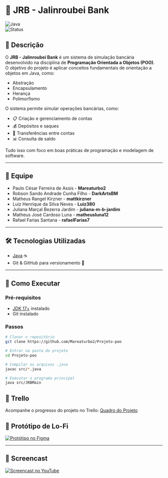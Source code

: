 # 🏦 JRB - Jalinroubei Bank  

![Java](https://img.shields.io/badge/Java-ED8B00?style=for-the-badge&logo=openjdk&logoColor=white)  
![Status](https://img.shields.io/badge/Status-Em%20Desenvolvimento-yellow?style=for-the-badge)  

## 📌 Descrição  
O **JRB - Jalinroubei Bank** é um sistema de simulação bancária desenvolvido na disciplina de **Programação Orientada a Objetos (POO)**.  
O objetivo do projeto é aplicar conceitos fundamentais de orientação a objetos em Java, como:  
- Abstração  
- Encapsulamento  
- Herança  
- Polimorfismo  

O sistema permite simular operações bancárias, como:  
- 📋 Criação e gerenciamento de contas  
- 💰 Depósitos e saques  
- 🔄 Transferências entre contas  
- 📊 Consulta de saldo  

Tudo isso com foco em boas práticas de programação e modelagem de software.  

---

## 👥 Equipe  
- Paulo César Ferreira de Assis - **Mareaturbo2**  
- Robson Sando Andrade Cunha Filho - **DarkArtsBM**  
- Matheus Rangel Kirzner - **mattkirzner**  
- Luiz Henrique da Silva Neves - **Luiz380**  
- Juliana Marçal Bezerra Jardim - **juliana-m-b-jardim**  
- Matheus José Cardoso Luna - **matheusluna12**  
- Rafael Farias Santana - **rafaelFarias7**  

---

## 🛠 Tecnologias Utilizadas  
- [Java](https://www.oracle.com/java/) ☕  
- Git & GitHub para versionamento 🔧  

---

## 🚀 Como Executar  

### Pré-requisitos  
- [JDK 17+](https://www.oracle.com/java/technologies/javase-jdk17-downloads.html) instalado  
- Git instalado  

### Passos  
```bash
# Clonar o repositório
git clone https://github.com/Mareaturbo2/Projeto-poo

# Entrar na pasta do projeto
cd Projeto-poo

# Compilar os arquivos .java
javac src/*.java

# Executar o programa principal
java src/JRBMain
```

## 📌 Trello

Acompanhe o progresso do projeto no Trello: [Quadro do Projeto](https://trello.com/b/mt2Z0dtN/jrb-projeto-poo)

## 🎨 Protótipo de Lo-Fi
[![Protótipo no Figma](https://img.shields.io/badge/Figma-Protótipo%20Lo--Fi-blue?style=for-the-badge&logo=figma)](https://www.figma.com/design/uqrwYchPt0zOBuOFScELYx?node-id=0-1)

---

## 🎥 Screencast
[![Screencast no YouTube](https://img.shields.io/badge/YouTube-Screencast-red?style=for-the-badge&logo=youtube)](https://youtu.be/jlmBgCxwt4k)
